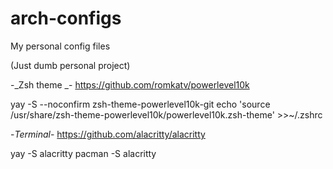 # arch-configs
My personal config files

(Just dumb personal project)

-_Zsh theme _-
https://github.com/romkatv/powerlevel10k

yay -S --noconfirm zsh-theme-powerlevel10k-git
echo 'source /usr/share/zsh-theme-powerlevel10k/powerlevel10k.zsh-theme' >>~/.zshrc

-_Terminal_-
https://github.com/alacritty/alacritty

yay -S alacritty
pacman -S alacritty



